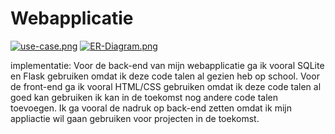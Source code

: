 # Webapplicatie
[![use-case.png](https://i.postimg.cc/13YzWrC2/use-case.png)](https://postimg.cc/yDcBxczy)
[![ER-Diagram.png](https://i.postimg.cc/qRH4Yb8b/ER-Diagram.png)](https://postimg.cc/DW694cpL)

implementatie: 
Voor de back-end van mijn webapplicatie ga ik vooral SQLite en Flask gebruiken omdat ik deze code talen al gezien heb op school. 
Voor de front-end ga ik vooral HTML/CSS gebruiken omdat ik deze code talen al goed kan gebruiken ik kan in de toekomst nog andere code talen toevoegen.
Ik ga vooral de nadruk op back-end zetten omdat ik mijn appliactie wil gaan gebruiken voor projecten in de toekomst.

